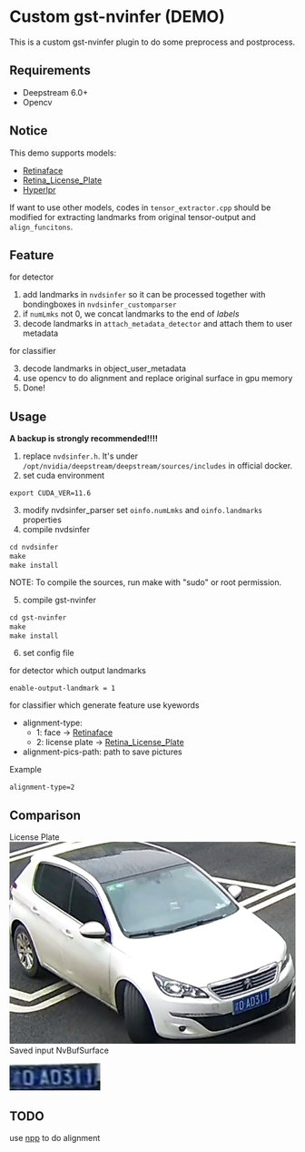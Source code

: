 <!--
 * @Author: zhouyuchong
 * @Date: 2024-02-26 14:51:58
 * @Description: 
 * @LastEditors: zhouyuchong
 * @LastEditTime: 2024-05-22 15:51:57
-->
# Custom gst-nvinfer (DEMO)
This is a custom gst-nvinfer plugin to do some preprocess and postprocess.

## Requirements
+ Deepstream 6.0+
+ Opencv

## Notice
This demo supports models:
+ [Retinaface](https://github.com/wang-xinyu/tensorrtx/tree/master/retinaface)
+ [Retina_License_Plate](https://github.com/gm19900510/Pytorch_Retina_License_Plate)
+ [Hyperlpr](https://github.com/szad670401/HyperLPR)

If want to use other models, codes in `tensor_extractor.cpp` should be modified for extracting landmarks from original tensor-output and `align_funcitons`.


## Feature
for detector
1. add landmarks in `nvdsinfer` so it can be processed together with bondingboxes in `nvdsinfer_customparser`
2. if `numLmks` not 0, we concat landmarks to the end of *labels*
3. decode landmarks in `attach_metadata_detector` and attach them to user metadata

for classifier

3. decode landmarks in object_user_metadata
4. use opencv to do alignment and replace original surface in gpu memory
5. Done!

## Usage
**A backup is strongly recommended!!!!**
1. replace `nvdsinfer.h`. It's under `/opt/nvidia/deepstream/deepstream/sources/includes` in official docker.
2. set cuda environment
```
export CUDA_VER=11.6
```
3. modify nvdsinfer_parser
   set `oinfo.numLmks` and `oinfo.landmarks` properties
4. compile nvdsinfer
```
cd nvdsinfer
make
make install
```
NOTE: To compile the sources, run make with "sudo" or root permission.

5. compile gst-nvinfer
```
cd gst-nvinfer
make
make install
```

6. set config file

for detector which output landmarks
```
enable-output-landmark = 1
```
for classifier which generate feature
use kyewords
+ alignment-type: 
  + 1: face -> [Retinaface](https://github.com/wang-xinyu/tensorrtx/tree/master/retinaface)
  + 2: license plate -> [Retina_License_Plate](https://github.com/gm19900510/Pytorch_Retina_License_Plate)
+ alignment-pics-path:
  path to save pictures


Example
```
alignment-type=2
```

## Comparison
License Plate
![car](./images/car.png)
Saved input NvBufSurface

![plate](./images/plate.png)

## TODO
use [npp](https://docs.nvidia.com/cuda/npp/group__affine__transform.html#ga5e722e6c67349032d4cacda4a696c237) to do alignment